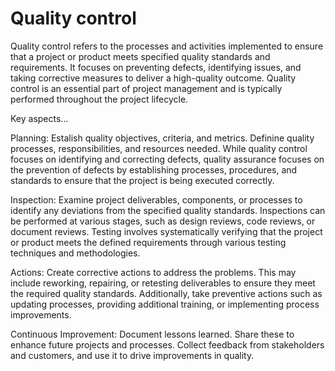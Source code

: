# Quality control

Quality control refers to the processes and activities implemented to ensure that a project or product meets specified quality standards and requirements. It focuses on preventing defects, identifying issues, and taking corrective measures to deliver a high-quality outcome. Quality control is an essential part of project management and is typically performed throughout the project lifecycle.

Key aspects…

Planning: Estalish quality objectives, criteria, and metrics. Definine quality processes, responsibilities, and resources needed. While quality control focuses on identifying and correcting defects, quality assurance focuses on the prevention of defects by establishing processes, procedures, and standards to ensure that the project is being executed correctly.

Inspection: Examine project deliverables, components, or processes to identify any deviations from the specified quality standards. Inspections can be performed at various stages, such as design reviews, code reviews, or document reviews. Testing involves systematically verifying that the project or product meets the defined requirements through various testing techniques and methodologies.

Actions: Create corrective actions to address the problems. This may include reworking, repairing, or retesting deliverables to ensure they meet the required quality standards. Additionally, take preventive actions such as updating processes, providing additional training, or implementing process improvements.

Continuous Improvement: Document lessons learned. Share these to enhance future projects and processes. Collect feedback from stakeholders and customers, and use it to drive improvements in quality.
